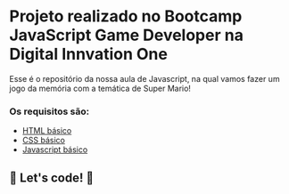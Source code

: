 # Projeto realizado no Bootcamp JavaScript Game Developer na Digital Innvation One

Esse é o repositório da nossa aula de Javascript, na qual vamos fazer um jogo da memória com a temática de Super Mario! 

### Os requisitos são:

* [HTML básico](https://www.w3schools.com/html/)
* [CSS básico](https://developer.mozilla.org/pt-BR/docs/Web/CSS)
* [Javascript básico](https://developer.mozilla.org/pt-BR/docs/Web/JavaScript)
 


## 🚀 Let's code! 🚀

